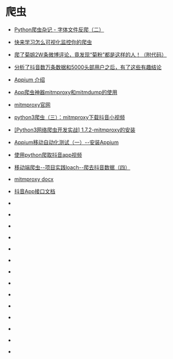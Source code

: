 # 爬虫

*   [Python爬虫杂记 - 字体文件反爬（二）](https://www.jianshu.com/p/0e2e1aa6d270)
*   [快来学习怎么可视化监控你的爬虫](https://cuiqingcai.com/6217.html)
*   [爬了菊姐2W条微博评论，竟发现“菊粉”都是这样的人！（附代码）](http://developer.51cto.com/art/201806/575841.htm)
*   [分析了抖音数万条数据和5000头部用户之后，有了这些有趣结论](https://www.jianshu.com/p/3f6d5c04bf67)
*   [Appium 介绍](http://appium.io/docs/cn/about-appium/intro/)
*   [App爬虫神器mitmproxy和mitmdump的使用](https://yq.aliyun.com/articles/603782)

*   [mitmproxy官网](https://mitmproxy.org/)
*   [python3爬虫（三）：mitmproxy下载抖音小视频](https://zhuanlan.zhihu.com/p/41492085)
*   [[Python3网络爬虫开发实战] 1.7.2-mitmproxy的安装](https://cuiqingcai.com/5391.html)
*   [Appium移动自动化测试（一）--安装Appium](https://www.cnblogs.com/fnng/p/4540731.html)
*   [使用python爬取抖音app视频](https://blog.csdn.net/weixin_41710515/article/details/80551116)
*   [移动端爬虫--项目实践loach--爬去抖音数据（四）](https://www.jianshu.com/p/8151559a9f50)
*   [mitmproxy docx](https://mitmproxy.readthedocs.io/en/v2.0.2/index.html#)
*   [抖音App接口文档](https://github.com/ZhuoKeTeam/DouYin/blob/master/document/%E6%8E%A5%E5%8F%A3%E6%96%87%E6%A1%A3.md)
*   []()
*   []()
*   []()
*   []()
*   []()
*   []()
*   []()
*   []()
*   []()
*   []()
*   []()
*   []()
*   []()
*   []()








